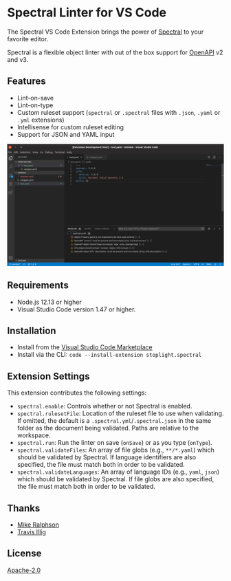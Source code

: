 # Spectral Linter for VS Code

The Spectral VS Code Extension brings the power of [Spectral](https://github.com/stoplightio/spectral) to your favorite editor.

Spectral is a flexible object linter with out of the box support for [OpenAPI](https://openapis.org/) v2 and v3.

## Features

* Lint-on-save
* Lint-on-type
* Custom ruleset support (`spectral` or `.spectral` files with `.json`, `.yaml` or `.yml` extensions)
* Intellisense for custom ruleset editing
* Support for JSON and YAML input

![screenshot](docs/images/screenshot1.png)

## Requirements

* Node.js 12.13 or higher
* Visual Studio Code version 1.47 or higher.

## Installation

* Install from the [Visual Studio Code Marketplace](https://marketplace.visualstudio.com/items?itemName=stoplight.spectral)
* Install via the CLI: `code --install-extension stoplight.spectral`

## Extension Settings

This extension contributes the following settings:

* `spectral.enable`: Controls whether or not Spectral is enabled.
* `spectral.rulesetFile`: Location of the ruleset file to use when validating. If omitted, the default is a `.spectral.yml`/`.spectral.json` in the same folder as the document being validated. Paths are relative to the workspace.
* `spectral.run`: Run the linter on save (`onSave`) or as you type (`onType`).
* `spectral.validateFiles`: An array of file globs (e.g., `**/*.yaml`) which should be validated by Spectral. If language identifiers are also specified, the file must match both in order to be validated.
* `spectral.validateLanguages`: An array of language IDs (e.g., `yaml`, `json`) which should be validated by Spectral. If file globs are also specified, the file must match both in order to be validated.

## Thanks

* [Mike Ralphson](https://github.com/MikeRalphson)
* [Travis Illig](https://github.com/tillig)

## License

[Apache-2.0](LICENSE.txt)

